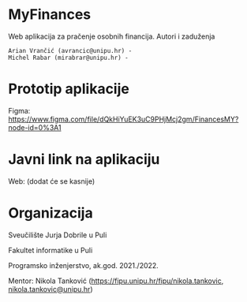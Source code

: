 # MyFinances
Web aplikacija za pračenje osobnih financija.
Autori i zaduženja

    Arian Vrančić (avrancic@unipu.hr) - 
    Michel Rabar (mirabrar@unipu.hr) - 

# Prototip aplikacije

Figma: https://www.figma.com/file/dQkHiYuEK3uC9PHjMcj2gm/FinancesMY?node-id=0%3A1

# Javni link na aplikaciju

Web: (dodat će se kasnije)
# Organizacija

Sveučilište Jurja Dobrile u Puli

Fakultet informatike u Puli

Programsko inženjerstvo, ak.god. 2021./2022.

Mentor: Nikola Tanković (https://fipu.unipu.hr/fipu/nikola.tankovic, nikola.tankovic@unipu.hr)
